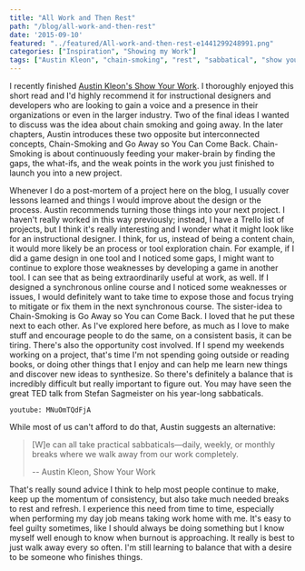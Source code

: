 ```yaml
---
title: "All Work and Then Rest"
path: "/blog/all-work-and-then-rest"
date: '2015-09-10'
featured: "../featured/All-work-and-then-rest-e1441299248991.png"
categories: ["Inspiration", "Showing my Work"]
tags: ["Austin Kleon", "chain-smoking", "rest", "sabbatical", "show your work"]
---
```


I recently finished [Austin Kleon's Show Your Work](/blog/how-not-to-be-an-instructional-design-professional/). I thoroughly enjoyed this short read and I'd highly recommend it for instructional designers and developers who are looking to gain a voice and a presence in their organizations or even in the larger industry. Two of the final ideas I wanted to discuss was the idea about chain smoking and going away. In the later chapters, Austin introduces these two opposite but interconnected concepts, Chain-Smoking and Go Away so You Can Come Back. Chain-Smoking is about continuously feeding your maker-brain by finding the gaps, the what-ifs, and the weak points in the work you just finished to launch you into a new project.

Whenever I do a post-mortem of a project here on the blog, I usually cover lessons learned and things I would improve about the design or the process. Austin recommends turning those things into your next project. I haven't really worked in this way previously; instead, I have a Trello list of projects, but I think it's really interesting and I wonder what it might look like for an instructional designer. I think, for us, instead of being a content chain, it would more likely be an process or tool exploration chain. For example, if I did a game design in one tool and I noticed some gaps, I might want to continue to explore those weaknesses by developing a game in another tool. I can see that as being extraordinarily useful at work, as well. If I designed a synchronous online course and I noticed some weaknesses or issues, I would definitely want to take time to expose those and focus trying to mitigate or fix them in the next synchronous course. The sister-idea to Chain-Smoking is Go Away so You can Come Back. I loved that he put these next to each other. As I've explored here before, as much as I love to make stuff and encourage people to do the same, on a consistent basis, it can be tiring. There's also the opportunity cost involved. If I spend my weekends working on a project, that's time I'm not spending going outside or reading books, or doing other things that I enjoy and can help me learn new things and discover new ideas to synthesize. So there's definitely a balance that is incredibly difficult but really important to figure out. You may have seen the great TED talk from Stefan Sagmeister on his year-long sabbaticals.

`youtube: MNuOmTQdFjA`

While most of us can't afford to do that, Austin suggests an alternative:

> [W]e can all take practical sabbaticals—daily, weekly, or monthly breaks where we walk away from our work completely.
>
> -- Austin Kleon, Show Your Work

That's really sound advice I think to help most people continue to make, keep up the momentum of consistency, but also take much needed breaks to rest and refresh. I experience this need from time to time, especially when performing my day job means taking work home with me. It's easy to feel guilty sometimes, like I should always be doing something but I know myself well enough to know when burnout is approaching. It really is best to just walk away every so often. I'm still learning to balance that with a desire to be someone who finishes things.

